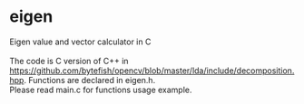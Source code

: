 # eigen
Eigen value and vector calculator in C\
\
The code is C version of C++ in https://github.com/bytefish/opencv/blob/master/lda/include/decomposition.hpp.
Functions are declared in eigen.h.\
Please read main.c for functions usage example.
